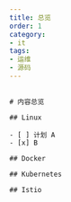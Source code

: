 ```yaml
---
title: 总览
order: 1
category:
- it
tags:
- 运维
- 源码
---
```




```markmap

# 内容总览

## Linux

- [ ] 计划 A
- [x] B

## Docker

## Kubernetes

## Istio





```